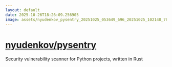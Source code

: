 ```yaml
---
layout: default
date: 2025-10-26T18:26:09.256905
image: assets/nyudenkov_pysentry_20251025_053649_696_20251025_102140_78398c--20251025T122407782--cropped.png
---
```


# [nyudenkov/pysentry](https://github.com/nyudenkov/pysentry/)

Security vulnerability scanner for Python projects, written in Rust
